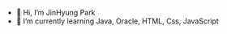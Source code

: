 - 👋 Hi, I’m JinHyung Park
- 🌱 I’m currently learning Java, Oracle, HTML, Css, JavaScript

<!---
JinHyung-dev/JinHyung-dev is a ✨ special ✨ repository because its `README.md` (this file) appears on your GitHub profile.
You can click the Preview link to take a look at your changes.
--->
